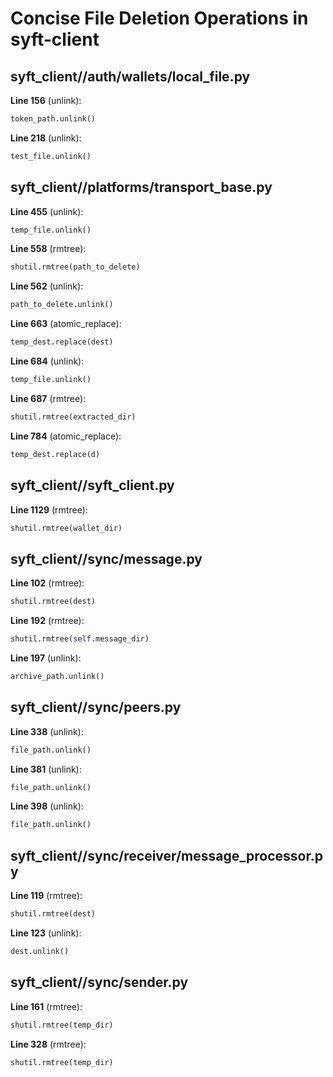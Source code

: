 # Concise File Deletion Operations in syft-client


## syft_client//auth/wallets/local_file.py

**Line 156** (unlink):
```python
token_path.unlink()
```

**Line 218** (unlink):
```python
test_file.unlink()
```


## syft_client//platforms/transport_base.py

**Line 455** (unlink):
```python
temp_file.unlink()
```

**Line 558** (rmtree):
```python
shutil.rmtree(path_to_delete)
```

**Line 562** (unlink):
```python
path_to_delete.unlink()
```

**Line 663** (atomic_replace):
```python
temp_dest.replace(dest)
```

**Line 684** (unlink):
```python
temp_file.unlink()
```

**Line 687** (rmtree):
```python
shutil.rmtree(extracted_dir)
```

**Line 784** (atomic_replace):
```python
temp_dest.replace(d)
```


## syft_client//syft_client.py

**Line 1129** (rmtree):
```python
shutil.rmtree(wallet_dir)
```


## syft_client//sync/message.py

**Line 102** (rmtree):
```python
shutil.rmtree(dest)
```

**Line 192** (rmtree):
```python
shutil.rmtree(self.message_dir)
```

**Line 197** (unlink):
```python
archive_path.unlink()
```


## syft_client//sync/peers.py

**Line 338** (unlink):
```python
file_path.unlink()
```

**Line 381** (unlink):
```python
file_path.unlink()
```

**Line 398** (unlink):
```python
file_path.unlink()
```


## syft_client//sync/receiver/message_processor.py

**Line 119** (rmtree):
```python
shutil.rmtree(dest)
```

**Line 123** (unlink):
```python
dest.unlink()
```


## syft_client//sync/sender.py

**Line 161** (rmtree):
```python
shutil.rmtree(temp_dir)
```

**Line 328** (rmtree):
```python
shutil.rmtree(temp_dir)
```

